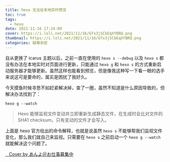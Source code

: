 ```yaml
---
title: hexo 无法在本地实时预览
toc: true
tags:
  - hexo
date: 2021-11-16 17:24:09
cover: https://i.loli.net/2021/11/16/Gfx3jSCbEqXYBRQ.png
thumbnail: https://i.loli.net/2021/11/16/Gfx3jSCbEqXYBRQ.png
categories: 疑难杂症
---
```


自从更换了 icarus 主题以后，之前一直在使用的 `hexo s --debug` 以及 `hexo s` 都没有办法在本地实时对页面进行更新，只能通过 `hexo g` 和 `hexo s` 的方式重新启动服务器才能够更新。虽然这样也能看到预览，但是像我这种写一下看一眼的选手来说这可是要命的，属实是困扰了我好久。

今天摸鱼时候寻思不如赶紧解决掉，查了一圈，虽然不知道是什么原因导致的，但解决办法找到了：
```
hexo g --watch
```
> Hexo 能够监视文件变动并立即重新生成静态文件，在生成时会比对文件的 SHA1 checksum，只有变动的文件才会写入。  

上面是 hexo 官方给出的命令解释，也就是说虽然 `hexo s` 不能够帮我们监视文件变化，那么我们就自己来监视。只需要在 `hexo s` 之前启动一个 `hexo g --watch` 就能解决这个问题了。

<a class="tag is-dark is-medium" href="https://www.pixiv.net/artworks/94130143" target="_blank">
<span class="icon"><i class="fas fa-camera"></i></span>&nbsp;&nbsp;
Cover by あんよ＠お仕事募集中
</a>